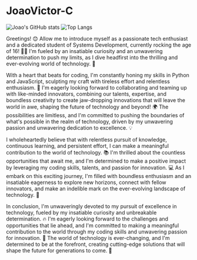 # JoaoVictor-C
![Joao's GitHub stats](https://github-readme-stats.vercel.app/api?username=JoaoVictor-C&count_private=true&show_icons=true&show_icons=true&theme=dracula) 
![Top Langs](https://github-readme-stats.vercel.app/api/top-langs/?username=JoaoVictor-C)


Greetings! 😊 Allow me to introduce myself as a passionate tech enthusiast and a dedicated student of Systems Development, currently rocking the age of 16! 👨‍💻 I'm fueled by an insatiable curiosity and an unwavering determination to push my limits, as I dive headfirst into the thrilling and ever-evolving world of technology. 💪

With a heart that beats for coding, I'm constantly honing my skills in Python and JavaScript, sculpting my craft with tireless effort and relentless enthusiasm. 🚀 I'm eagerly looking forward to collaborating and teaming up with like-minded innovators, combining our talents, expertise, and boundless creativity to create jaw-dropping innovations that will leave the world in awe, shaping the future of technology and beyond! 🌍 The possibilities are limitless, and I'm committed to pushing the boundaries of what's possible in the realm of technology, driven by my unwavering passion and unwavering dedication to excellence. 💡

I wholeheartedly believe that with relentless pursuit of knowledge, continuous learning, and persistent effort, I can make a meaningful contribution to the world of technology. 📚 I'm thrilled about the countless opportunities that await me, and I'm determined to make a positive impact by leveraging my coding skills, talents, and passion for innovation. 💻 As I embark on this exciting journey, I'm filled with boundless enthusiasm and an insatiable eagerness to explore new horizons, connect with fellow innovators, and make an indelible mark on the ever-evolving landscape of technology. 🚀

In conclusion, I'm unwaveringly devoted to my pursuit of excellence in technology, fueled by my insatiable curiosity and unbreakable determination. 🔥 I'm eagerly looking forward to the challenges and opportunities that lie ahead, and I'm committed to making a meaningful contribution to the world through my coding skills and unwavering passion for innovation. 🌟 The world of technology is ever-changing, and I'm determined to be at the forefront, creating cutting-edge solutions that will shape the future for generations to come. 👏
